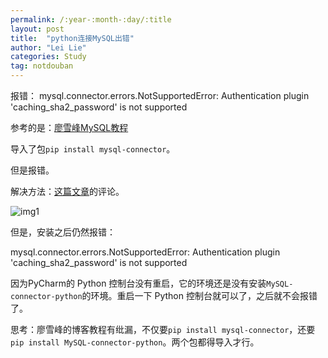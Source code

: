 ```yaml
---
permalink: /:year-:month-:day/:title
layout: post
title:  "python连接MySQL出错"
author: "Lei Lie"
categories: Study
tag: notdouban
---
```

报错：
mysql.connector.errors.NotSupportedError: Authentication plugin 'caching_sha2_password' is not supported

参考的是：[廖雪峰MySQL教程](https://www.liaoxuefeng.com/wiki/1016959663602400/1017802264972000)

导入了包`pip install mysql-connector`。

但是报错。

解决方法：[这篇文章](https://blog.csdn.net/Bee_AI/article/details/102767400)的评论。

![img1]({{site.page}}/images/img-2021-08-03/img1.png)

但是，安装之后仍然报错：

mysql.connector.errors.NotSupportedError: Authentication plugin 'caching_sha2_password' is not supported

因为PyCharm的 Python 控制台没有重启，它的环境还是没有安装`MySQL-connector-python`的环境。重启一下 Python 控制台就可以了，之后就不会报错了。

思考：廖雪峰的博客教程有纰漏，不仅要`pip install mysql-connector`，还要`pip install MySQL-connector-python`。两个包都得导入才行。